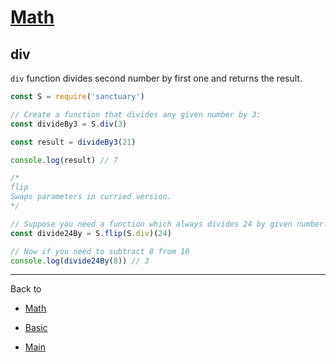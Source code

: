 # [Math](../README.md)

## div

`div` function divides second number by first one and returns the result.

```js
const S = require('sanctuary')

// Create a function that divides any given number by 3:
const divideBy3 = S.div(3)

const result = divideBy3(21)

console.log(result) // 7

/*
flip
Swaps parameters in curried version.
*/

// Suppose you need a function which always divides 24 by given number:
const divide24By = S.flip(S.div)(24)

// Now if you need to subtract 8 from 10
console.log(divide24By(8)) // 3

```

----------

Back to

- [Math](README.md)

- [Basic](../README.md)

- [Main](../../README.md)
